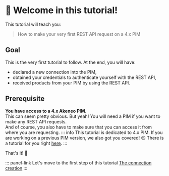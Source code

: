 # 👋 Welcome in this tutorial!

This tutorial will teach you:
> How to make your very first REST API request on a 4.x PIM

## Goal
This is the very first tutorial to follow. At the end, you will have:
- declared a new connection into the PIM,
- obtained your credentials to authenticate yourself with the REST API,
- received products from your PIM by using the REST API.

## Prerequisite

<i class="fa fa-check-square"></i> **You have access to a 4.x Akeneo PIM.**  
This can seem pretty obvious. But yeah! You will need a PIM if you want to make any REST API requests.  
And of course, you also have to make sure that you can access it from where you are requesting.
::: info
This tutorial is dedicated to 4.x PIM. If you are working on a previous PIM version, we also got you covered! :wink: There is a tutorial for you right [here](/getting-started/your-first-tutorial-old/welcome.html).
::: 

That's it! :tada:

::: panel-link Let's move to the first step of this tutorial [The connection creation](/getting-started/your-first-tutorial-4x/step-1.html)
:::

